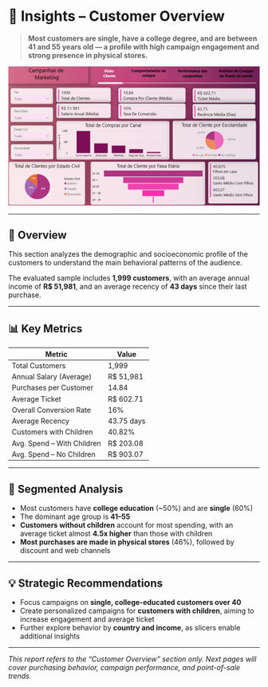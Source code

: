# 🧠 Insights – Customer Overview

> **Most customers are single, have a college degree, and are between 41 and 55 years old — a profile with high campaign engagement and strong presence in physical stores.**



![Dashboard – Customer Overview](../img/visao-cliente.png)


---

## 🎯 Overview

This section analyzes the demographic and socioeconomic profile of the customers to understand the main behavioral patterns of the audience.

The evaluated sample includes **1,999 customers**, with an average annual income of **R$ 51,981**, and an average recency of **43 days** since their last purchase.

---

## 📊 Key Metrics

| Metric                       | Value         |
|-----------------------------|---------------|
| Total Customers             | 1,999         |
| Annual Salary (Average)     | R$ 51,981     |
| Purchases per Customer      | 14.84         |
| Average Ticket              | R$ 602.71     |
| Overall Conversion Rate     | 16%           |
| Average Recency             | 43.75 days    |
| Customers with Children     | 40.82%        |
| Avg. Spend – With Children  | R$ 203.08     |
| Avg. Spend – No Children    | R$ 903.07     |

---

## 🧩 Segmented Analysis

- Most customers have **college education** (~50%) and are **single** (60%)
- The dominant age group is **41–55**
- **Customers without children** account for most spending, with an average ticket almost **4.5x higher** than those with children
- **Most purchases are made in physical stores** (46%), followed by discount and web channels

---

## 💡 Strategic Recommendations

- Focus campaigns on **single, college-educated customers over 40**
- Create personalized campaigns for **customers with children**, aiming to increase engagement and average ticket
- Further explore behavior by **country and income**, as slicers enable additional insights

---

*This report refers to the “Customer Overview” section only. Next pages will cover purchasing behavior, campaign performance, and point-of-sale trends.*
